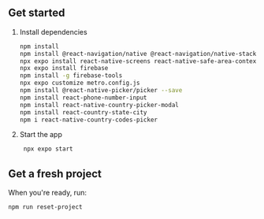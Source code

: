 
## Get started

1. Install dependencies

   ```bash
   npm install
   npm install @react-navigation/native @react-navigation/native-stack
   npx expo install react-native-screens react-native-safe-area-context
   npx expo install firebase
   npm install -g firebase-tools
   npx expo customize metro.config.js
   npm install @react-native-picker/picker --save
   npm install react-phone-number-input
   npm install react-native-country-picker-modal
   npm install react-country-state-city
   npm i react-native-country-codes-picker
   ```

2. Start the app

   ```bash
    npx expo start
   ```

## Get a fresh project

When you're ready, run:

```bash
npm run reset-project
```

